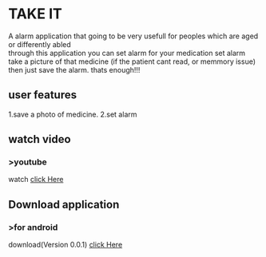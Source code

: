 # TAKE IT

A alarm application that going to be very usefull for peoples which are aged or differently abled <br>
through this application you can set alarm for your medication
set alarm take a picture of that medicine (if the patient cant read, or memmory issue) <br>
then just save the alarm. thats enough!!!<br>

## user features

1.save a photo of medicine.
2.set alarm


## watch video

### >youtube 
  watch [click Here](https://youtu.be/t7rVFOOVxVI)

## Download application

### >for android
  download(Version 0.0.1)   [click Here](https://drive.google.com/file/d/1938GUXvymkpp1ahqirSjLNZPWdI6_n3W/view?usp=sharing)
